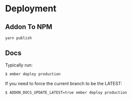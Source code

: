 # Deployment

## Addon To NPM

`yarn publish`

## Docs

Typically run:

```bash
$ ember deploy production
```

If you need to force the current branch to be the LATEST:
```bash
$ ADDON_DOCS_UPDATE_LATEST=true ember deploy production
```
